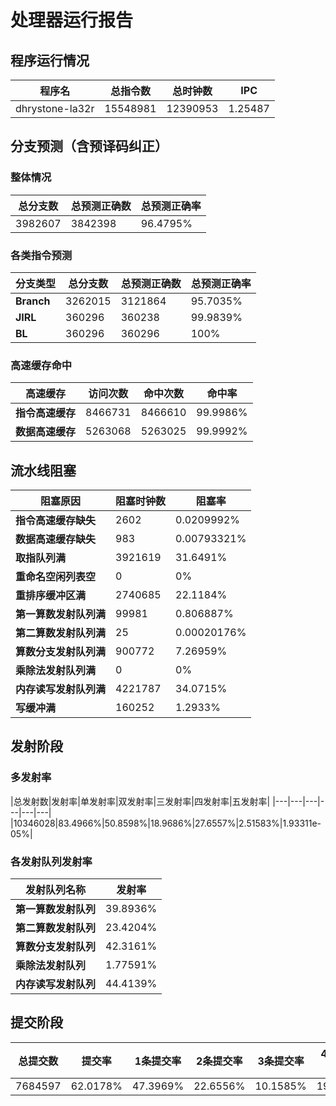 # 处理器运行报告
## 程序运行情况
|程序名|总指令数|总时钟数|IPC|
|---|---|---|---|
|dhrystone-la32r|15548981|12390953|1.25487|

## 分支预测（含预译码纠正）
### 整体情况
|总分支数|总预测正确数|总预测正确率|
|---|---|---|
|3982607|3842398|96.4795%|

### 各类指令预测
|分支类型|总分支数|总预测正确数|总预测正确率|
|---|---|---|---|
|**Branch**| 3262015 | 3121864 | 95.7035%|
|**JIRL**| 360296 | 360238 | 99.9839%|
|**BL**| 360296 | 360296 | 100%|

### 高速缓存命中
|高速缓存|访问次数|命中次数|命中率|
|---|---|---|---|
|**指令高速缓存**| 8466731 | 8466610 | 99.9986%|
|**数据高速缓存**| 5263068 | 5263025 | 99.9992%|
## 流水线阻塞
|阻塞原因|阻塞时钟数|阻塞率|
|---|---|---|
|**指令高速缓存缺失**| 2602 | 0.0209992%|
|**数据高速缓存缺失**| 983 | 0.00793321%|
|**取指队列满**| 3921619 | 31.6491%|
|**重命名空闲列表空**|0 | 0%|
|**重排序缓冲区满**|2740685 | 22.1184%|
|**第一算数发射队列满**|99981 | 0.806887%|
|**第二算数发射队列满**|25 | 0.00020176%|
|**算数分支发射队列满**|900772 | 7.26959%|
|**乘除法发射队列满**|0 | 0%|
|**内存读写发射队列满**|4221787 | 34.0715%|
|**写缓冲满**|160252 | 1.2933%|

## 发射阶段
### 多发射率
|总发射数|发射率|单发射率|双发射率|三发射率|四发射率|五发射率|
|---|---|---|---|---|---|
|10346028|83.4966%|50.8598%|18.9686%|27.6557%|2.51583%|1.93311e-05%|

### 各发射队列发射率
|发射队列名称|发射率|
|---|---|
|**第一算数发射队列**|39.8936%|
|**第二算数发射队列**|23.4204%|
|**算数分支发射队列**|42.3161%|
|**乘除法发射队列**|1.77591%|
|**内存读写发射队列**|44.4139%|

## 提交阶段
|总提交数|提交率|1条提交率|2条提交率|3条提交率|4条提交率|
|---|---|---|---|---|---|
|7684597|62.0178%|47.3969%|22.6556%|10.1585%|19.789%|
